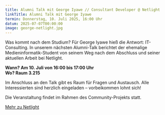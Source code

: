 ```yaml
---
title: Alumni Talk mit George Iyawe // Consultant Developer @ Netlight
linkTitle: Alumni Talk mit George Iyawe
termin: Donnerstag, 10. Juli 2025, 16:00 Uhr
datum: 2025-07-07T00:00:00
image: george-netlight.jpg
---
```

Was kommt nach dem Studium? Für George Iyawe hieß die Antwort: IT-Consulting. In unserem nächsten Alumni-Talk berichtet der ehemalige Medieninformatik-Student von seinem Weg nach dem Abschluss und seiner aktuellen Arbeit bei Netlight.

**Wann? Am 10. Juli von 16:00 bis 17:00 Uhr**\
**Wo? Raum 3.215**

Im Anschluss an den Talk gibt es Raum für Fragen und Austausch.
Alle Interessierten sind herzlich eingeladen – vorbeikommen lohnt sich!

Die Veranstaltung findet im Rahmen des Community-Projekts statt.

[Mehr zu Netlight](https://www.netlight.com)
